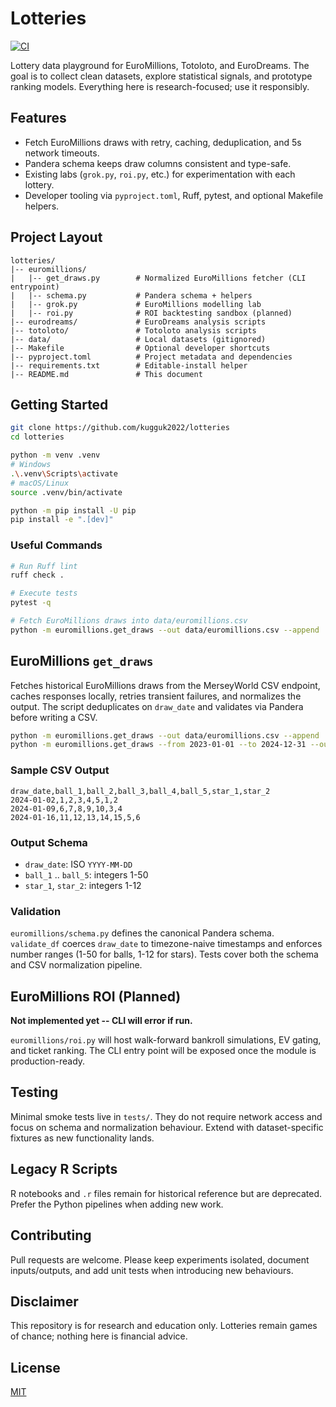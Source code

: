 # Lotteries

[![CI](https://github.com/kugguk2022/lotteries/actions/workflows/ci.yml/badge.svg)](https://github.com/kugguk2022/lotteries/actions/workflows/ci.yml)

Lottery data playground for EuroMillions, Totoloto, and EuroDreams. The goal is to collect clean datasets, explore statistical signals, and prototype ranking models. Everything here is research-focused; use it responsibly.

## Features

- Fetch EuroMillions draws with retry, caching, deduplication, and 5s network timeouts.
- Pandera schema keeps draw columns consistent and type-safe.
- Existing labs (`grok.py`, `roi.py`, etc.) for experimentation with each lottery.
- Developer tooling via `pyproject.toml`, Ruff, pytest, and optional Makefile helpers.

## Project Layout

```text
lotteries/
|-- euromillions/
|   |-- get_draws.py        # Normalized EuroMillions fetcher (CLI entrypoint)
|   |-- schema.py           # Pandera schema + helpers
|   |-- grok.py             # EuroMillions modelling lab
|   |-- roi.py              # ROI backtesting sandbox (planned)
|-- eurodreams/             # EuroDreams analysis scripts
|-- totoloto/               # Totoloto analysis scripts
|-- data/                   # Local datasets (gitignored)
|-- Makefile                # Optional developer shortcuts
|-- pyproject.toml          # Project metadata and dependencies
|-- requirements.txt        # Editable-install helper
|-- README.md               # This document
```

## Getting Started

```bash
git clone https://github.com/kugguk2022/lotteries
cd lotteries

python -m venv .venv
# Windows
.\.venv\Scripts\activate
# macOS/Linux
source .venv/bin/activate

python -m pip install -U pip
pip install -e ".[dev]"
```

### Useful Commands

```bash
# Run Ruff lint
ruff check .

# Execute tests
pytest -q

# Fetch EuroMillions draws into data/euromillions.csv
python -m euromillions.get_draws --out data/euromillions.csv --append
```

## EuroMillions `get_draws`

Fetches historical EuroMillions draws from the MerseyWorld CSV endpoint, caches responses locally, retries transient failures, and normalizes the output. The script deduplicates on `draw_date` and validates via Pandera before writing a CSV.

```bash
python -m euromillions.get_draws --out data/euromillions.csv --append
python -m euromillions.get_draws --from 2023-01-01 --to 2024-12-31 --out data/euromillions_2023_2024.csv
```

### Sample CSV Output

```csv
draw_date,ball_1,ball_2,ball_3,ball_4,ball_5,star_1,star_2
2024-01-02,1,2,3,4,5,1,2
2024-01-09,6,7,8,9,10,3,4
2024-01-16,11,12,13,14,15,5,6
```

### Output Schema

- `draw_date`: ISO `YYYY-MM-DD`
- `ball_1` .. `ball_5`: integers 1-50
- `star_1`, `star_2`: integers 1-12

### Validation

`euromillions/schema.py` defines the canonical Pandera schema. `validate_df` coerces `draw_date` to timezone-naive timestamps and enforces number ranges (1-50 for balls, 1-12 for stars). Tests cover both the schema and CSV normalization pipeline.

## EuroMillions ROI (Planned)

**Not implemented yet -- CLI will error if run.**

`euromillions/roi.py` will host walk-forward bankroll simulations, EV gating, and ticket ranking. The CLI entry point will be exposed once the module is production-ready.

## Testing

Minimal smoke tests live in `tests/`. They do not require network access and focus on schema and normalization behaviour. Extend with dataset-specific fixtures as new functionality lands.

## Legacy R Scripts

R notebooks and `.r` files remain for historical reference but are deprecated. Prefer the Python pipelines when adding new work.

## Contributing

Pull requests are welcome. Please keep experiments isolated, document inputs/outputs, and add unit tests when introducing new behaviours.

## Disclaimer

This repository is for research and education only. Lotteries remain games of chance; nothing here is financial advice.

## License

[MIT](LICENSE)
